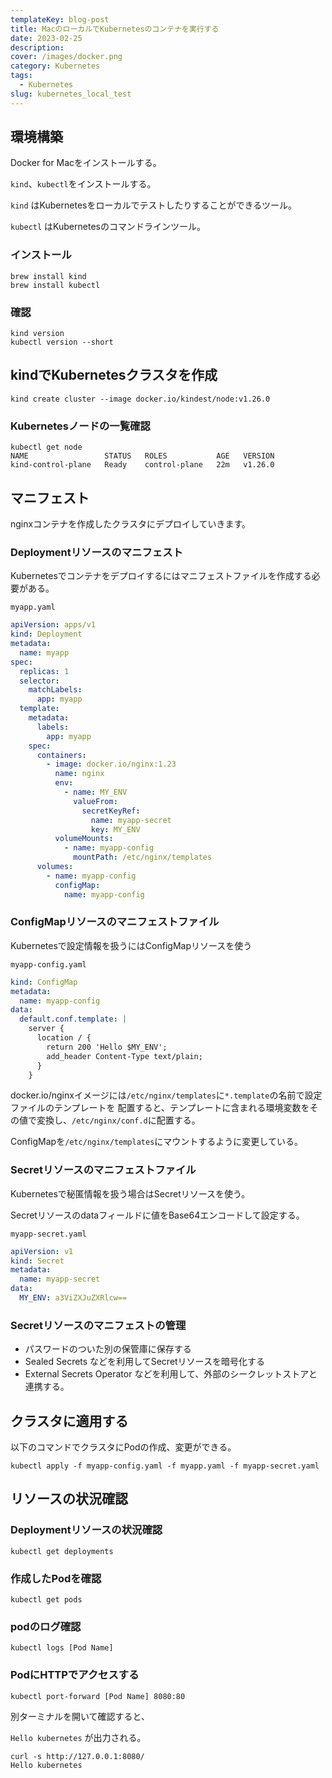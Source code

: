 ```yaml
---
templateKey: blog-post
title: MacのローカルでKubernetesのコンテナを実行する
date: 2023-02-25
description: 
cover: /images/docker.png
category: Kubernetes
tags:
  - Kubernetes
slug: kubernetes_local_test
---
```


## 環境構築

Docker for Macをインストールする。

`kind`、`kubectl`をインストールする。

`kind` はKubernetesをローカルでテストしたりすることができるツール。

`kubectl` はKubernetesのコマンドラインツール。

### インストール

```shell
brew install kind
brew install kubectl
```

### 確認

```shell
kind version
kubectl version --short
```

## kindでKubernetesクラスタを作成

```shell
kind create cluster --image docker.io/kindest/node:v1.26.0
```

### Kubernetesノードの一覧確認

```shell
kubectl get node
NAME                 STATUS   ROLES           AGE   VERSION
kind-control-plane   Ready    control-plane   22m   v1.26.0
```

## マニフェスト

nginxコンテナを作成したクラスタにデプロイしていきます。

### Deploymentリソースのマニフェスト

Kubernetesでコンテナをデプロイするにはマニフェストファイルを作成する必要がある。

`myapp.yaml`

```yaml
apiVersion: apps/v1
kind: Deployment
metadata:
  name: myapp
spec:
  replicas: 1
  selector:
    matchLabels:
      app: myapp
  template:
    metadata:
      labels:
        app: myapp
    spec:
      containers:
        - image: docker.io/nginx:1.23
          name: nginx
          env:
            - name: MY_ENV
              valueFrom:
                secretKeyRef:
                  name: myapp-secret
                  key: MY_ENV
          volumeMounts:
            - name: myapp-config
              mountPath: /etc/nginx/templates
      volumes:
        - name: myapp-config
          configMap:
            name: myapp-config

```

### ConfigMapリソースのマニフェストファイル

Kubernetesで設定情報を扱うにはConfigMapリソースを使う

`myapp-config.yaml`

```yaml
kind: ConfigMap
metadata:
  name: myapp-config
data:
  default.conf.template: |
    server {
      location / {
        return 200 'Hello $MY_ENV';
        add_header Content-Type text/plain;
      }
    }
```

docker.io/nginxイメージには`/etc/nginx/templates`に`*.template`の名前で設定ファイルのテンプレートを
配置すると、テンプレートに含まれる環境変数をその値で変換し、`/etc/nginx/conf.d`に配置する。

ConfigMapを`/etc/nginx/templates`にマウントするように変更している。

### Secretリソースのマニフェストファイル

Kubernetesで秘匿情報を扱う場合はSecretリソースを使う。

Secretリソースのdataフィールドに値をBase64エンコードして設定する。

`myapp-secret.yaml`

```yaml
apiVersion: v1
kind: Secret
metadata:
  name: myapp-secret
data:
  MY_ENV: a3ViZXJuZXRlcw==
```

### Secretリソースのマニフェストの管理

- パスワードのついた別の保管庫に保存する
- Sealed Secrets などを利用してSecretリソースを暗号化する
- External Secrets Operator などを利用して、外部のシークレットストアと連携する。

## クラスタに適用する

以下のコマンドでクラスタにPodの作成、変更ができる。

```shell
kubectl apply -f myapp-config.yaml -f myapp.yaml -f myapp-secret.yaml
```

## リソースの状況確認

### Deploymentリソースの状況確認

```shell
kubectl get deployments
```

### 作成したPodを確認

```shell
kubectl get pods
```

### podのログ確認

```shell
kubectl logs [Pod Name]
```

### PodにHTTPでアクセスする

```shell
kubectl port-forward [Pod Name] 8080:80
```

別ターミナルを開いて確認すると、

`Hello kubernetes` が出力される。

```shell
curl -s http://127.0.0.1:8080/
Hello kubernetes
```
